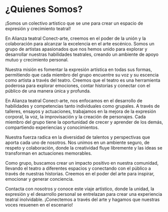 # ¿Quienes Somos?

¡Somos un colectivo artístico que se une para crear un espacio de expresión y crecimiento teatral!

En Alianza teatral Conect-arte, creemos en el poder de la unión y la colaboración para alcanzar la excelencia en el arte escénico. Somos un grupo de artistas apasionados que nos hemos unido para explorar y desarrollar nuestras habilidades teatrales, 
creando un ambiente de apoyo mutuo y crecimiento personal.

Nuestra misión es fomentar la expresión artística en todas sus formas, permitiendo que cada miembro del grupo encuentre su voz y su escencia como artista a través del teatro. Creemos que el teatro es una herramienta poderosa para explorar emociones, 
contar historias y conectar con el público de una manera única y profunda.

En Alianza teatral Conect-arte, nos enfocamos en el desarrollo de habilidades y competencias tanto individuales como grupales. A través de talleres, ensayos y actuaciones, trabajamos en la mejora de la expresión corporal, la voz, la improvisación 
y la creación de personajes. Cada miembro del grupo tiene la oportunidad de crecer y aprender de los demás, compartiendo experiencias y conocimientos.

Nuestra fuerza radica en la diversidad de talentos y perspectivas que aporta cada uno de nosotros. Nos unimos en un ambiente seguro, de respeto y colaboración, donde la creatividad fluye libremente y las ideas se transforman en actuaciones memorables.

Como grupo, buscamos crear un impacto positivo en nuestra comunidad, llevando el teatro a diferentes espacios y conectando con el público a través de nuestras historias. Creemos en el poder del arte para inspirar, emocionar y generar conciencia.

Contacta con nosotros y conoce este viaje artístico, donde la unidad, la expresión y el desarrollo personal se entrelazan para crear una experiencia teatral inolvidable. ¡Conectemos a través del arte y hagamos que nuestras voces resuenen en el escenario!


